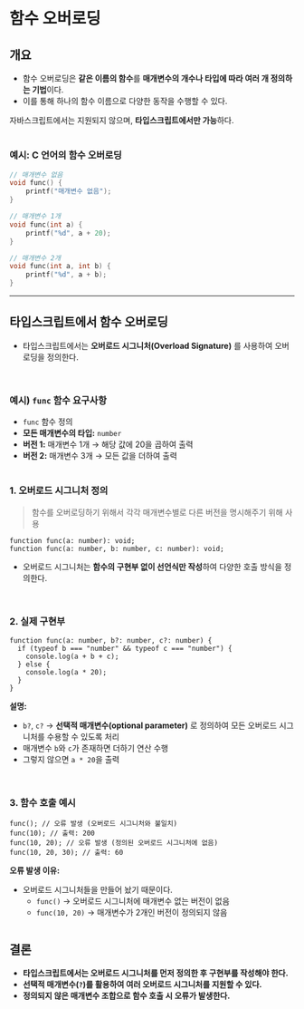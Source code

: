 # 함수 오버로딩

## 개요

- 함수 오버로딩은 **같은 이름의 함수**를 **매개변수의 개수나 타입에 따라 여러 개 정의하는 기법**이다.
- 이를 통해 하나의 함수 이름으로 다양한 동작을 수행할 수 있다.

자바스크립트에서는 지원되지 않으며, **타입스크립트에서만 가능**하다.

#

### 예시: C 언어의 함수 오버로딩

```c
// 매개변수 없음
void func() {
    printf("매개변수 없음");
}

// 매개변수 1개
void func(int a) {
    printf("%d", a + 20);
}

// 매개변수 2개
void func(int a, int b) {
    printf("%d", a + b);
}
```

---

## 타입스크립트에서 함수 오버로딩

- 타입스크립트에서는 **오버로드 시그니처(Overload Signature)** 를 사용하여 오버로딩을 정의한다.

<br />

### 예시) `func` 함수 요구사항

- `func` 함수 정의
- **모든 매개변수의 타입:** `number`
- **버전 1:** 매개변수 1개 → 해당 값에 20을 곱하여 출력
- **버전 2:** 매개변수 3개 → 모든 값을 더하여 출력

#

### 1. 오버로드 시그니처 정의
> 함수를 오버로딩하기 위해서 각각 매개변수별로 다른 버전을 명시해주기 위해 사용<br />

```tsx
function func(a: number): void;
function func(a: number, b: number, c: number): void;
```

- 오버로드 시그니처는 **함수의 구현부 없이 선언식만 작성**하여 다양한 호출 방식을 정의한다.

<br />

### 2. 실제 구현부

```tsx
function func(a: number, b?: number, c?: number) {
  if (typeof b === "number" && typeof c === "number") {
    console.log(a + b + c);
  } else {
    console.log(a * 20);
  }
}
```

**설명:**

- `b?`, `c?` → **선택적 매개변수(optional parameter)** 로 정의하여 모든 오버로드 시그니처를 수용할 수 있도록 처리
- 매개변수 `b`와 `c`가 존재하면 더하기 연산 수행
- 그렇지 않으면 `a * 20`을 출력

<br />

### 3. 함수 호출 예시

```tsx
func(); // 오류 발생 (오버로드 시그니처와 불일치)
func(10); // 출력: 200
func(10, 20); // 오류 발생 (정의된 오버로드 시그니처에 없음)
func(10, 20, 30); // 출력: 60
```

**오류 발생 이유:**
- 오버로드 시그니처들을 만들어 놨기 때문이다.
  - `func()` → 오버로드 시그니처에 매개변수 없는 버전이 없음
  - `func(10, 20)` → 매개변수가 2개인 버전이 정의되지 않음

# 

## 결론

- **타입스크립트에서는 오버로드 시그니처를 먼저 정의한 후 구현부를 작성해야 한다.**
- **선택적 매개변수(`?`)를 활용하여 여러 오버로드 시그니처를 지원할 수 있다.**
- **정의되지 않은 매개변수 조합으로 함수 호출 시 오류가 발생한다.**

